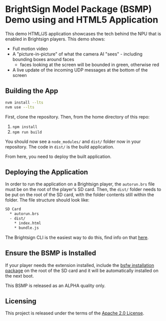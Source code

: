 # BrightSign Model Package (BSMP) Demo using and HTML5 Application

This demo HTML/JS application showcases the tech behind the NPU that is enabled in Brightsign players.  This demo shows:

- Full motion video
- A "picture-in-picture" of what the camera AI "sees" - including bounding boxes around faces
  - faces looking at the screen will be bounded in green, otherwise red
- A live update of the incoming UDP messages at the bottom of the screen

## Building the App

```sh
nvm install --lts
nvm use --lts
```

First, clone the repository. Then, from the home directory of this repo:

1. `npm install`
2. `npm run build`

You should now see a `node_modules/` and `dist/` folder now in your repository. The code in `dist/` is the build application.

From here, you need to deploy the built application.

## Deploying the Application

In order to run the application on a Brightsign player, the `autorun.brs` file must be on the root of the player's SD card. Then, the `dist/` folder needs to be put on the root of the SD card, with the folder contents still within the folder. The file structure should look like:

```sh
SD Card
  * autorun.brs
  - dist/
    * index.html
    * bundle.js
```

The Brightsign CLI is the easiest way to do this, find info on that [here](https://www.npmjs.com/package/@brightsign/bsc).

## Ensure the BSMP is Installed

If your player needs the extension installed, include the [bsfw installation package](./bsfw/cobra-standalone-npu_gaze-0.1.3-alpha.bsfw) on the root of the SD card and it will be automatically installed on the next boot.

This BSMP is released as an ALPHA quality only.  

## Licensing

This project is released under the terms of the [Apache 2.0 License](./LICENSE.txt).  
